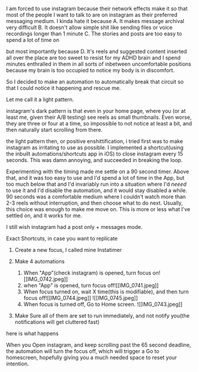 I am forced to use instagram because their network effects make it so that most of the people I want to talk to are on instagram as their preferred messaging medium. I kinda hate it because 
A. It makes message archival very difficult
B. It doesn't allow simple shit like sending files or voice recordings longer than 1 minute
C. The stories and posts are too easy to spend a lot of time on

but most importantly because
D. It's reels and suggested content inserted all over the place are too sweet to resist for my ADHD brain and I spend minutes enthralled in them in all sorts of inbetween uncomfortable positions because my brain is too occupied to notice my body is in discomfort. 

So I decided to make an automation to automatically break that circuit so that I could notice it happening and rescue me. 

Let me call it a light pattern. 

instagram's dark pattern is that even in your home page, where you (or at least me, given their A/B testing) see reels as small thumbnails. Even worse, they are three or four at a time, so impossible to not notice at least a bit, and then naturally start scrolling from there. 

the light pattern then, or positive enshittification, i tried first was to make instagram as irritating to use as possible. I implemented a shortcut(using the inbuilt automations/shortcuts app in iOS) to close instagram every 15 seconds. This was damn annoying, and succeeded in breaking the loop. 

Experimenting with the timing made me settle on a 90 second timer. Above that, and it was too easy to use and I'd spend a lot of time in the App, but too much below that and I'd invariably run into a situation where I'd _neeed_ to use it and I'd disable the automation, and it would stay disabled a while. 90 seconds was a comfortable medium where I couldn't watch more than 2-3 reels without interruption, and then choose what to do next. Usually, this choice was enough to make me move on. This is more or less what I've settled on, and it works for me.

I still wish instagram had a post only + messages mode. 

Exact Shortcuts, in case you want to replicate

1. Create a new focus, I called mine Instatimer
2. Make 4 automations
	1. When "App"(check instagram) is opened, turn focus on![[IMG_0742.jpeg]]
	2. when "App" is opened, turn focus off![[IMG_0741.jpeg]]
	3. When focus turned on, wait X time(this is modifiable), and then turn focus off![[IMG_0744.jpeg]]
![[IMG_0745.jpeg]]
	4. When focus is turned off, Go to Home screen. 
	![[IMG_0743.jpeg]]

3. Make Sure all of them are set to run immediately, and not notify you(the notifications will get cluttered fast)

here is what happens

When you Open instagram, and keep scrolling past the 65 second deadline, the automation will turn the focus off, which will trigger a Go to homescreen, hopefully giving you a much needed space to reset your intention.







